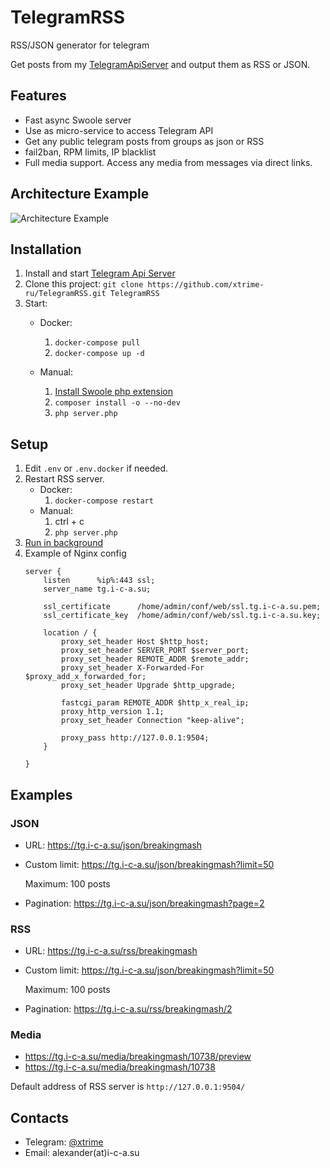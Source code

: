 # TelegramRSS
RSS/JSON generator for telegram

Get posts from my [TelegramApiServer](https://github.com/xtrime-ru/TelegramApiServer) and output them as RSS or JSON.

## Features
* Fast async Swoole server
* Use as micro-service to access Telegram API
* Get any public telegram posts from groups as json or RSS
* fail2ban, RPM limits, IP blacklist
* Full media support. Access any media from messages via direct links.

## Architecture Example

![Architecture Example](https://hsto.org/webt/j-/ob/ky/j-obkye1dv68ngsrgi12qevutra.png)

## Installation
 
1. Install and start [Telegram Api Server](https://github.com/xtrime-ru/TelegramApiServer)
1. Clone this project: `git clone https://github.com/xtrime-ru/TelegramRSS.git TelegramRSS`
1. Start:
    * Docker: 
        1. `docker-compose pull`
        2. `docker-compose up -d`
  
    * Manual:
        1. [Install Swoole php extension](https://github.com/swoole/swoole-src#%EF%B8%8F-installation)
        1. `composer install -o --no-dev`
        1. `php server.php`
   
## Setup
1. Edit `.env` or `.env.docker` if needed. 
1. Restart RSS server.
    * Docker: 
        1. `docker-compose restart`
    * Manual:
        1. ctrl + c
        1. `php server.php`
1. [Run in background](https://github.com/xtrime-ru/TelegramApiServer#run-in-background)
1. Example of Nginx config 
    ```
    server {
        listen      %ip%:443 ssl;
        server_name tg.i-c-a.su;
    
        ssl_certificate      /home/admin/conf/web/ssl.tg.i-c-a.su.pem;
        ssl_certificate_key  /home/admin/conf/web/ssl.tg.i-c-a.su.key;
    
        location / {
            proxy_set_header Host $http_host;
            proxy_set_header SERVER_PORT $server_port;
            proxy_set_header REMOTE_ADDR $remote_addr;
            proxy_set_header X-Forwarded-For $proxy_add_x_forwarded_for;
            proxy_set_header Upgrade $http_upgrade;
    
            fastcgi_param REMOTE_ADDR $http_x_real_ip;
            proxy_http_version 1.1;
            proxy_set_header Connection "keep-alive";
    
            proxy_pass http://127.0.0.1:9504;
        }
    
    }
    ```
  
## Examples    
### JSON
* URL: https://tg.i-c-a.su/json/breakingmash
* Custom limit: https://tg.i-c-a.su/json/breakingmash?limit=50 
  
  Maximum: 100 posts
  
* Pagination: https://tg.i-c-a.su/json/breakingmash?page=2

### RSS
* URL: https://tg.i-c-a.su/rss/breakingmash
* Custom limit: https://tg.i-c-a.su/json/breakingmash?limit=50 

  Maximum: 100 posts
  
* Pagination: https://tg.i-c-a.su/rss/breakingmash/2

### Media
* https://tg.i-c-a.su/media/breakingmash/10738/preview
* https://tg.i-c-a.su/media/breakingmash/10738

Default address of RSS server is `http://127.0.0.1:9504/`
    
## Contacts

* Telegram: [@xtrime](tg://resolve?domain=xtrime)
* Email: alexander(at)i-c-a.su
